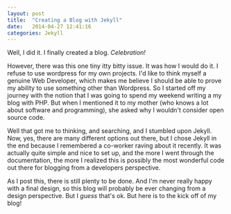 ```yaml
---
layout: post
title:  "Creating a Blog with Jekyll"
date:   2014-04-27 12:41:16
categories: Jekyll
---
```


Well, I did it. I finally created a blog. *Celebration!*

However, there was this one tiny itty bitty issue. It was how I would do it. I refuse to use wordpress for my own projects. I'd like to think myself a genuine Web Developer, which makes me believe I should be able to prove my ability to use something other than Wordpress. So I started off my journey with the notion that I was going to spend my weekend writing a my blog with PHP. But when I mentioned it to my mother (who knows a lot about software and programming), she asked why I wouldn't consider open source code.

Well that got me to thinking, and searching, and I stumbled upon Jekyll. Now, yes, there are many different options out there, but I chose Jekyll in the end because I remembered a co-worker raving about it recently. It was actually quite simple and nice to set up, and the more I went through the documentation, the more I realized this is possibly the most wonderful code out there for blogging from a developers perspective.

As I post this, there is still plenty to be done. And I'm never really happy with a final design, so this blog will probably be ever changing from a design perspective. But I *guess* that's ok. But here is to the kick off of my blog!


